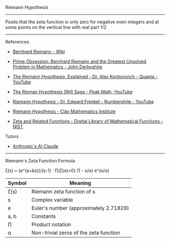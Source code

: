 Riemann Hypothesis
- - - -
Posits that the zeta function is only zero for negative even integers and at some points on the vertical line with real part 1/2
- - - -

References

* [Bernhard Riemann - Wiki](https://en.wikipedia.org/wiki/Bernhard_Riemann)

* [Prime Obsession: Bernhard Riemann and the Greatest Unsolved Problem in Mathematics - John Derbyshire](https://www.goodreads.com/book/show/218392.Prime_Obsession)

* [The Riemann Hypothesis, Explained - Dr. Alex Kontorovich - Quanta - YouTube](https://youtu.be/zlm1aajH6gY?si=qWrzLEK5SmoNeMjo)

* [The Rieman Hypothesis (RH) Saga - Peak Math -YouTube](https://youtube.com/playlist?list=PL300nJOfVNKZH3H-2J_g1bZRYOx-dQUp3&si=WoY6k4w15jdE_S7k)

* [Riemann Hypothesis - Dr. Edward Frenkel - Numberphile - YouTube](https://youtu.be/d6c6uIyieoo?si=gcDPAMUE7LsEy7O2)

* [Riemann Hypothesis - Clay Mathematics Institute](https://www.claymath.org/millennium/riemann-hypothesis/)

* [Zeta and Related Functions - Digital Library of Mathematical Functions - NIST](https://dlmf.nist.gov/25#PT2)

Tutors

* [Anthropic's AI Claude](https://claude.ai/login)

- - - -

Riemann's Zeta Function Formula

ζ(s) = (e^(a+bs))/(s-1) · ∏(ζ(α)=0) (1 - s/α) e^(s/α)

| Symbol | Meaning |
|--------|---------|
| ζ(s)   | Riemann zeta function of s |
| s      | Complex variable |
| e      | Euler's number (approximately 2.71828) |
| a, b   | Constants |
| ∏      | Product notation |
| α      | Non-trivial zeros of the zeta function |

